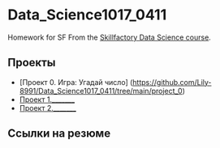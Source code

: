 # Data_Science1017_0411
Homework for SF
From the [Skillfactory Data Science course](https://lms.skillfactory.ru/data-scientist).

## Проекты

* [Проект 0. Игра: Угадай число] (https://github.com/Lily-8991/Data_Science1017_0411/tree/main/project_0)
* [Проект 1._______]()
* [Проект 2._______]()

## Ссылки на резюме